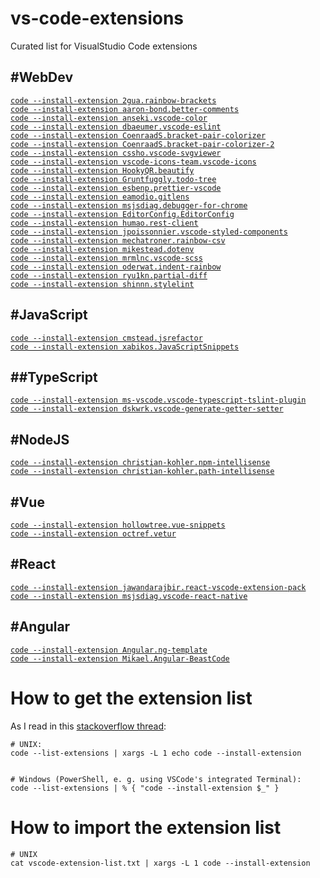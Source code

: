 # vs-code-extensions
Curated list for VisualStudio Code extensions

## #WebDev
[`code --install-extension 2gua.rainbow-brackets`](https://marketplace.visualstudio.com/items?itemName=2gua.rainbow-brackets)  
[`code --install-extension aaron-bond.better-comments`](https://marketplace.visualstudio.com/items?itemName=aaron-bond.better-comments)  
[`code --install-extension anseki.vscode-color`](https://marketplace.visualstudio.com/items?itemName=anseki.vscode-color)  
[`code --install-extension dbaeumer.vscode-eslint`](https://marketplace.visualstudio.com/items?itemName=dbaeumer.vscode-eslint)  
[`code --install-extension CoenraadS.bracket-pair-colorizer`](https://marketplace.visualstudio.com/items?itemName=CoenraadS.bracket-pair-colorizer)  
[`code --install-extension CoenraadS.bracket-pair-colorizer-2`](https://marketplace.visualstudio.com/items?itemName=CoenraadS.bracket-pair-colorizer-2)  
[`code --install-extension cssho.vscode-svgviewer`](https://marketplace.visualstudio.com/items?itemName=cssho.vscode-svgviewer)  
[`code --install-extension vscode-icons-team.vscode-icons`](https://marketplace.visualstudio.com/items?itemName=vscode-icons-team.vscode-icons)  
[`code --install-extension HookyQR.beautify`](https://marketplace.visualstudio.com/items?itemName=HookyQR.beautify)  
[`code --install-extension Gruntfuggly.todo-tree`](https://marketplace.visualstudio.com/items?itemName=Gruntfuggly.todo-tree)  
[`code --install-extension esbenp.prettier-vscode`](https://marketplace.visualstudio.com/items?itemName=esbenp.prettier-vscode)  
[`code --install-extension eamodio.gitlens`](https://marketplace.visualstudio.com/items?itemName=eamodio.gitlens)  
[`code --install-extension msjsdiag.debugger-for-chrome`](https://marketplace.visualstudio.com/items?itemName=msjsdiag.debugger-for-chrome)  
[`code --install-extension EditorConfig.EditorConfig`](https://marketplace.visualstudio.com/items?itemName=EditorConfig.EditorConfig)  
[`code --install-extension humao.rest-client`](https://marketplace.visualstudio.com/items?itemName=humao.rest-client)  
[`code --install-extension jpoissonnier.vscode-styled-components`](https://marketplace.visualstudio.com/items?itemName=jpoissonnier.vscode-styled-components)  
[`code --install-extension mechatroner.rainbow-csv`](https://marketplace.visualstudio.com/items?itemName=mechatroner.rainbow-csv)  
[`code --install-extension mikestead.dotenv`](https://marketplace.visualstudio.com/items?itemName=mikestead.dotenv)  
[`code --install-extension mrmlnc.vscode-scss`](https://marketplace.visualstudio.com/items?itemName=mrmlnc.vscode-scss)  
[`code --install-extension oderwat.indent-rainbow`](https://marketplace.visualstudio.com/items?itemName=oderwat.indent-rainbow)  
[`code --install-extension ryu1kn.partial-diff`](https://marketplace.visualstudio.com/items?itemName=ryu1kn.partial-diff)  
[`code --install-extension shinnn.stylelint`](https://marketplace.visualstudio.com/items?itemName=shinnn.stylelint)  


## #JavaScript

[`code --install-extension cmstead.jsrefactor`](https://marketplace.visualstudio.com/items?itemName=cmstead.jsrefactor)  
[`code --install-extension xabikos.JavaScriptSnippets`](https://marketplace.visualstudio.com/items?itemName=xabikos.JavaScriptSnippets)  


## ##TypeScript

[`code --install-extension ms-vscode.vscode-typescript-tslint-plugin`](https://marketplace.visualstudio.com/items?itemName=ms-vscode.vscode-typescript-tslint-plugin)
[`code --install-extension dskwrk.vscode-generate-getter-setter`](https://marketplace.visualstudio.com/items?itemName=dskwrk.vscode-generate-getter-setter)


## #NodeJS

[`code --install-extension christian-kohler.npm-intellisense`](https://marketplace.visualstudio.com/items?itemName=christian-kohler.npm-intellisense)  
[`code --install-extension christian-kohler.path-intellisense`](https://marketplace.visualstudio.com/items?itemName=christian-kohler.path-intellisense)  


## #Vue

[`code --install-extension hollowtree.vue-snippets`](https://marketplace.visualstudio.com/items?itemName=hollowtree.vue-snippets)  
[`code --install-extension octref.vetur`](https://marketplace.visualstudio.com/items?itemName=octref.vetur)  


## #React

[`code --install-extension jawandarajbir.react-vscode-extension-pack`](https://marketplace.visualstudio.com/items?itemName=jawandarajbir.react-vscode-extension-pack)
[`code --install-extension msjsdiag.vscode-react-native`](https://marketplace.visualstudio.com/items?itemName=msjsdiag.vscode-react-native)  


## #Angular

[`code --install-extension Angular.ng-template`](https://marketplace.visualstudio.com/items?itemName=Angular.ng-template)  
[`code --install-extension Mikael.Angular-BeastCode`](https://marketplace.visualstudio.com/items?itemName=Mikael.Angular-BeastCode)  


# How to get the extension list
As I read in this [stackoverflow thread](https://stackoverflow.com/questions/35773299/how-can-you-export-vs-code-extension-list):

```
# UNIX:
code --list-extensions | xargs -L 1 echo code --install-extension


# Windows (PowerShell, e. g. using VSCode's integrated Terminal):
code --list-extensions | % { "code --install-extension $_" }
```

# How to import the extension list
```
# UNIX
cat vscode-extension-list.txt | xargs -L 1 code --install-extension
```
